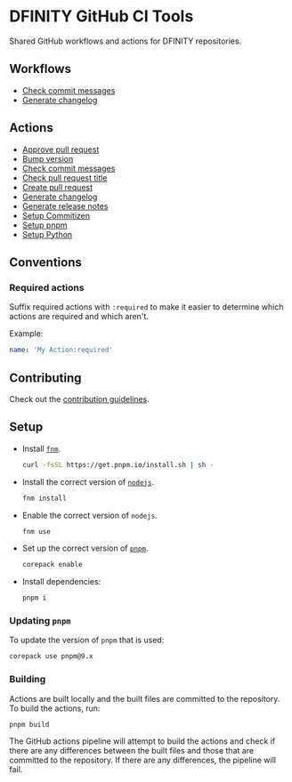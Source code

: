 # DFINITY GitHub CI Tools

Shared GitHub workflows and actions for DFINITY repositories.

## Workflows

- [Check commit messages](./workflows//check-commit-messages/README.md)
- [Generate changelog](./workflows/generate-changelog/README.md)


## Actions

- [Approve pull request](./actions/approve-pr/README.md)
- [Bump version](./actions//bump-version/README.md)
- [Check commit messages](./actions/check-commit-messages/README.md)
- [Check pull request title](./actions/check-pr-title/README.md)
- [Create pull request](./actions/create-pr/README.md)
- [Generate changelog](./actions/generate-changelog/README.md)
- [Generate release notes](./actions/generate-release-notes/README.md)
- [Setup Commitizen](./actions/setup-commitizen/README.md)
- [Setup pnpm](./actions/setup-pnpm/README.md)
- [Setup Python](./actions/setup-python/README.md)

## Conventions

### Required actions

Suffix required actions with `:required` to make it easier to determine which actions are required and which aren't.

Example:

```yaml
name: 'My Action:required'
```

## Contributing

Check out the [contribution guidelines](./.github/CONTRIBUTING.md).

## Setup

- Install [`fnm`](https://github.com/Schniz/fnm).
  ```bash
  curl -fsSL https://get.pnpm.io/install.sh | sh -
  ```
- Install the correct version of [`nodejs`](https://nodejs.org).
  ```bash
  fnm install
  ```
- Enable the correct version of `nodejs`.
  ```bash
  fnm use
  ```
- Set up the correct version of [`pnpm`](https://pnpm.io/).
  ```bash
  corepack enable
  ```
- Install dependencies:
  ```bash
  pnpm i
  ```

### Updating `pnpm`

To update the version of `pnpm` that is used:

```bash
corepack use pnpm@9.x
```

### Building

Actions are built locally and the built files are committed to the repository. To build the actions, run:

```bash
pnpm build
```

The GitHub actions pipeline will attempt to build the actions and check if there are any differences between the built files and those that are committed to the repository. If there are any differences, the pipeline will fail.
